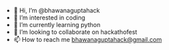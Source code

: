 - 👋 Hi, I’m @bhawanaguptahack
- 👀 I’m interested in coding
- 🌱 I’m currently learning python
- 💞️ I’m looking to collaborate on hackathofest
- 📫 How to reach me bhawanaguptahack@gmail.com

<!---
bhawanaguptahack/bhawanaguptahack is a ✨ special ✨ repository because its `README.md` (this file) appears on your GitHub profile.
You can click the Preview link to take a look at your changes.
--->
